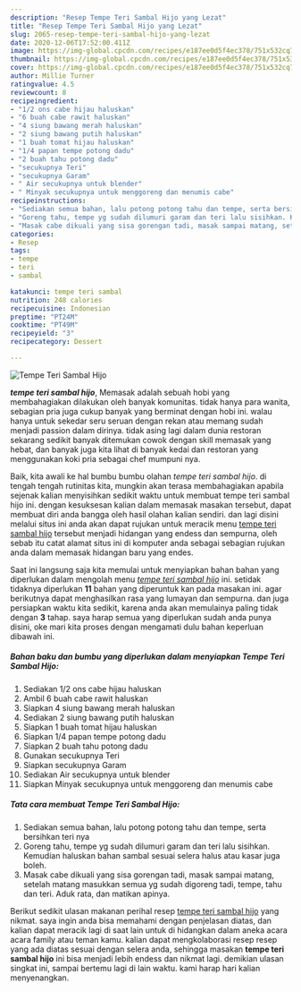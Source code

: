 ```yaml
---
description: "Resep Tempe Teri Sambal Hijo yang Lezat"
title: "Resep Tempe Teri Sambal Hijo yang Lezat"
slug: 2065-resep-tempe-teri-sambal-hijo-yang-lezat
date: 2020-12-06T17:52:00.411Z
image: https://img-global.cpcdn.com/recipes/e187ee0d5f4ec378/751x532cq70/tempe-teri-sambal-hijo-foto-resep-utama.jpg
thumbnail: https://img-global.cpcdn.com/recipes/e187ee0d5f4ec378/751x532cq70/tempe-teri-sambal-hijo-foto-resep-utama.jpg
cover: https://img-global.cpcdn.com/recipes/e187ee0d5f4ec378/751x532cq70/tempe-teri-sambal-hijo-foto-resep-utama.jpg
author: Millie Turner
ratingvalue: 4.5
reviewcount: 8
recipeingredient:
- "1/2 ons cabe hijau haluskan"
- "6 buah cabe rawit haluskan"
- "4 siung bawang merah haluskan"
- "2 siung bawang putih haluskan"
- "1 buah tomat hijau haluskan"
- "1/4 papan tempe potong dadu"
- "2 buah tahu potong dadu"
- "secukupnya Teri"
- "secukupnya Garam"
- " Air secukupnya untuk blender"
- " Minyak secukupnya untuk menggoreng dan menumis cabe"
recipeinstructions:
- "Sediakan semua bahan, lalu potong potong tahu dan tempe, serta bersihkan teri nya"
- "Goreng tahu, tempe yg sudah dilumuri garam dan teri lalu sisihkan. Kemudian haluskan bahan sambal sesuai selera halus atau kasar juga boleh."
- "Masak cabe dikuali yang sisa gorengan tadi, masak sampai matang, setelah matang masukkan semua yg sudah digoreng tadi, tempe, tahu dan teri. Aduk rata, dan matikan apinya."
categories:
- Resep
tags:
- tempe
- teri
- sambal

katakunci: tempe teri sambal 
nutrition: 248 calories
recipecuisine: Indonesian
preptime: "PT24M"
cooktime: "PT49M"
recipeyield: "3"
recipecategory: Dessert

---
```



![Tempe Teri Sambal Hijo](https://img-global.cpcdn.com/recipes/e187ee0d5f4ec378/751x532cq70/tempe-teri-sambal-hijo-foto-resep-utama.jpg)

<b><i>tempe teri sambal hijo</i></b>, Memasak adalah sebuah hobi yang membahagiakan dilakukan oleh banyak komunitas. tidak hanya para wanita, sebagian pria juga cukup banyak yang berminat dengan hobi ini. walau hanya untuk sekedar seru seruan dengan rekan atau memang sudah menjadi passion dalam dirinya. tidak asing lagi dalam dunia restoran sekarang sedikit banyak ditemukan cowok dengan skill memasak yang hebat, dan banyak juga kita lihat di banyak kedai dan restoran yang menggunakan koki pria sebagai chef mumpuni nya.



Baik, kita awali ke hal bumbu bumbu olahan <i>tempe teri sambal hijo</i>. di tengah tengah rutinitas kita, mungkin akan terasa membahagiakan apabila sejenak kalian menyisihkan sedikit waktu untuk membuat tempe teri sambal hijo ini. dengan kesuksesan kalian dalam memasak masakan tersebut, dapat membuat diri anda bangga oleh hasil olahan kalian sendiri. dan lagi disini melalui situs ini anda akan dapat rujukan untuk meracik menu <u>tempe teri sambal hijo</u> tersebut menjadi hidangan yang endess dan sempurna, oleh sebab itu catat alamat situs ini di komputer anda sebagai sebagian rujukan anda dalam memasak hidangan baru yang endes.


Saat ini langsung saja kita memulai untuk menyiapkan bahan bahan yang diperlukan dalam mengolah menu <u><i>tempe teri sambal hijo</i></u> ini. setidak tidaknya diperlukan <b>11</b> bahan yang diperuntuk kan pada masakan ini. agar berikutnya dapat menghasilkan rasa yang lumayan dan sempurna. dan juga persiapkan waktu kita sedikit, karena anda akan memulainya paling tidak dengan <b>3</b> tahap. saya harap semua yang diperlukan sudah anda punya disini, oke mari kita proses dengan mengamati dulu bahan keperluan dibawah ini.

<!--inarticleads1-->

##### Bahan baku dan bumbu yang diperlukan dalam menyiapkan Tempe Teri Sambal Hijo:

1. Sediakan 1/2 ons cabe hijau haluskan
1. Ambil 6 buah cabe rawit haluskan
1. Siapkan 4 siung bawang merah haluskan
1. Sediakan 2 siung bawang putih haluskan
1. Siapkan 1 buah tomat hijau haluskan
1. Siapkan 1/4 papan tempe potong dadu
1. Siapkan 2 buah tahu potong dadu
1. Gunakan secukupnya Teri
1. Siapkan secukupnya Garam
1. Sediakan  Air secukupnya untuk blender
1. Siapkan  Minyak secukupnya untuk menggoreng dan menumis cabe




<!--inarticleads2-->

##### Tata cara membuat Tempe Teri Sambal Hijo:

1. Sediakan semua bahan, lalu potong potong tahu dan tempe, serta bersihkan teri nya
1. Goreng tahu, tempe yg sudah dilumuri garam dan teri lalu sisihkan. Kemudian haluskan bahan sambal sesuai selera halus atau kasar juga boleh.
1. Masak cabe dikuali yang sisa gorengan tadi, masak sampai matang, setelah matang masukkan semua yg sudah digoreng tadi, tempe, tahu dan teri. Aduk rata, dan matikan apinya.




Berikut sedikit ulasan makanan perihal resep <u>tempe teri sambal hijo</u> yang nikmat. saya ingin anda bisa memahami dengan penjelasan diatas, dan kalian dapat meracik lagi di saat lain untuk di hidangkan dalam aneka acara acara family atau teman kamu. kalian dapat mengkolaborasi resep resep yang ada diatas sesuai dengan selera anda, sehingga masakan <b>tempe teri sambal hijo</b> ini bisa menjadi lebih endess dan nikmat lagi. demikian ulasan singkat ini, sampai bertemu lagi di lain waktu. kami harap hari kalian menyenangkan.
